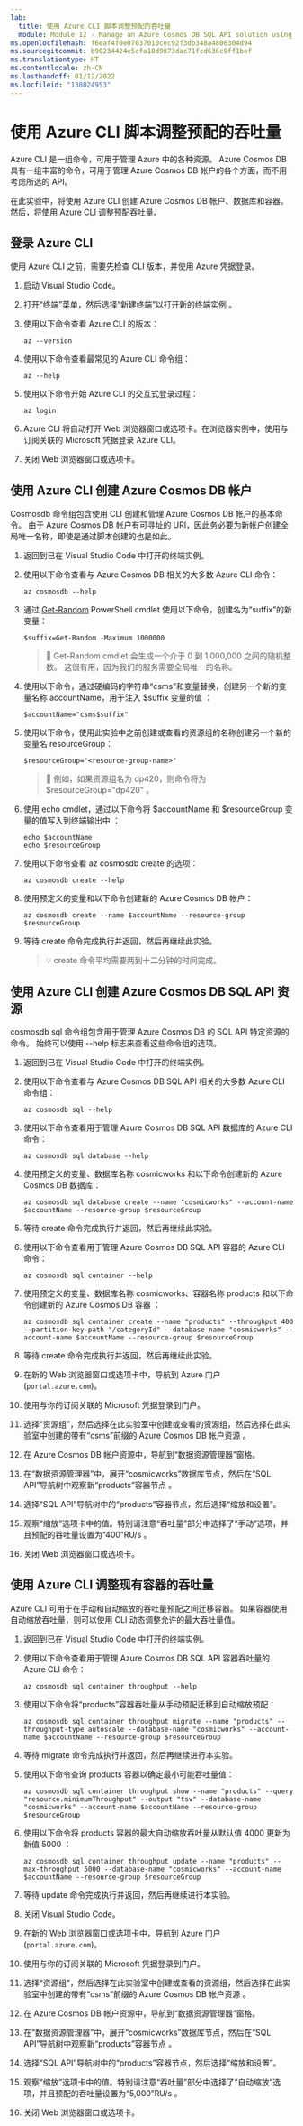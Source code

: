 ```yaml
---
lab:
  title: 使用 Azure CLI 脚本调整预配的吞吐量
  module: Module 12 - Manage an Azure Cosmos DB SQL API solution using DevOps practices
ms.openlocfilehash: f6eaf4f0e07037010cec92f3db348a4806304d94
ms.sourcegitcommit: b90234424e5cfa18d9873dac71fcd636c8ff1bef
ms.translationtype: HT
ms.contentlocale: zh-CN
ms.lasthandoff: 01/12/2022
ms.locfileid: "138024953"
---
```

# <a name="adjust-provisioned-throughput-using-an-azure-cli-script"></a>使用 Azure CLI 脚本调整预配的吞吐量

Azure CLI 是一组命令，可用于管理 Azure 中的各种资源。 Azure Cosmos DB 具有一组丰富的命令，可用于管理 Azure Cosmos DB 帐户的各个方面，而不用考虑所选的 API。

在此实验中，将使用 Azure CLI 创建 Azure Cosmos DB 帐户、数据库和容器。 然后，将使用 Azure CLI 调整预配吞吐量。

## <a name="log-in-to-the-azure-cli"></a>登录 Azure CLI

使用 Azure CLI 之前，需要先检查 CLI 版本，并使用 Azure 凭据登录。

1. 启动 Visual Studio Code。

1. 打开“终端”菜单，然后选择“新建终端”以打开新的终端实例 。

1. 使用以下命令查看 Azure CLI 的版本：

    ```
    az --version
    ```

1. 使用以下命令查看最常见的 Azure CLI 命令组：

    ```
    az --help
    ```

1. 使用以下命令开始 Azure CLI 的交互式登录过程：

    ```
    az login
    ```

1. Azure CLI 将自动打开 Web 浏览器窗口或选项卡。在浏览器实例中，使用与订阅关联的 Microsoft 凭据登录 Azure CLI。

1. 关闭 Web 浏览器窗口或选项卡。

## <a name="create-azure-cosmos-db-account-using-the-azure-cli"></a>使用 Azure CLI 创建 Azure Cosmos DB 帐户

Cosmosdb 命令组包含使用 CLI 创建和管理 Azure Cosmos DB 帐户的基本命令。 由于 Azure Cosmos DB 帐户有可寻址的 URI，因此务必要为新帐户创建全局唯一名称，即使是通过脚本创建的也是如此。

1. 返回到已在 Visual Studio Code 中打开的终端实例。

1. 使用以下命令查看与 Azure Cosmos DB 相关的大多数 Azure CLI 命令：

    ```
    az cosmosdb --help
    ```

1. 通过 [Get-Random][docs.microsoft.com/powershell/module/microsoft.powershell.utility/get-random] PowerShell cmdlet 使用以下命令，创建名为“suffix”的新变量：

    ```
    $suffix=Get-Random -Maximum 1000000
    ```

    > &#128221; Get-Random cmdlet 会生成一个介于 0 到 1,000,000 之间的随机整数。 这很有用，因为我们的服务需要全局唯一的名称。

1. 使用以下命令，通过硬编码的字符串“csms”和变量替换，创建另一个新的变量名称 accountName，用于注入 $suffix 变量的值  ：

    ```
    $accountName="csms$suffix"
    ```

1. 使用以下命令，使用此实验中之前创建或查看的资源组的名称创建另一个新的变量名 resourceGroup：

    ```
    $resourceGroup="<resource-group-name>"
    ```

    > &#128221; 例如，如果资源组名为 dp420，则命令将为 $resourceGroup="dp420" 。

1. 使用 echo cmdlet，通过以下命令将 $accountName 和 $resourceGroup 变量的值写入到终端输出中  ：

    ```
    echo $accountName
    echo $resourceGroup
    ```

1. 使用以下命令查看 az cosmosdb create 的选项：

    ```
    az cosmosdb create --help
    ```

1. 使用预定义的变量和以下命令创建新的 Azure Cosmos DB 帐户：

    ```
    az cosmosdb create --name $accountName --resource-group $resourceGroup
    ```

1. 等待 create 命令完成执行并返回，然后再继续此实验。

    > &#128161; create 命令平均需要两到十二分钟的时间完成。

## <a name="create-azure-cosmos-db-sql-api-resources-using-the-azure-cli"></a>使用 Azure CLI 创建 Azure Cosmos DB SQL API 资源

cosmosdb sql 命令组包含用于管理 Azure Cosmos DB 的 SQL API 特定资源的命令。 始终可以使用 --help 标志来查看这些命令组的选项。

1. 返回到已在 Visual Studio Code 中打开的终端实例。

1. 使用以下命令查看与 Azure Cosmos DB SQL API 相关的大多数 Azure CLI 命令组：

    ```
    az cosmosdb sql --help
    ```

1. 使用以下命令查看用于管理 Azure Cosmos DB SQL API 数据库的 Azure CLI 命令：

    ```
    az cosmosdb sql database --help
    ```

1. 使用预定义的变量、数据库名称 cosmicworks 和以下命令创建新的 Azure Cosmos DB 数据库：

    ```
    az cosmosdb sql database create --name "cosmicworks" --account-name $accountName --resource-group $resourceGroup
    ```

1. 等待 create 命令完成执行并返回，然后再继续此实验。

1. 使用以下命令查看用于管理 Azure Cosmos DB SQL API 容器的 Azure CLI 命令：

    ```
    az cosmosdb sql container --help
    ```

1. 使用预定义的变量、数据库名称 cosmicworks、容器名称 products 和以下命令创建新的 Azure Cosmos DB 容器 ：

    ```
    az cosmosdb sql container create --name "products" --throughput 400 --partition-key-path "/categoryId" --database-name "cosmicworks" --account-name $accountName --resource-group $resourceGroup
    ```

1. 等待 create 命令完成执行并返回，然后再继续此实验。

1. 在新的 Web 浏览器窗口或选项卡中，导航到 Azure 门户 (``portal.azure.com``)。

1. 使用与你的订阅关联的 Microsoft 凭据登录到门户。

1. 选择“资源组”，然后选择在此实验室中创建或查看的资源组，然后选择在此实验室中创建的带有“csms”前缀的 Azure Cosmos DB 帐户资源  。

1. 在 Azure Cosmos DB 帐户资源中，导航到“数据资源管理器”窗格。

1. 在“数据资源管理器”中，展开“cosmicworks”数据库节点，然后在“SQL API”导航树中观察新“products”容器节点   。

1. 选择“SQL API”导航树中的“products”容器节点，然后选择“缩放和设置”。

1. 观察“缩放”选项卡中的值。特别请注意“吞吐量”部分中选择了“手动”选项，并且预配的吞吐量设置为“400”RU/s   。

1. 关闭 Web 浏览器窗口或选项卡。

## <a name="adjust-the-throughput-of-an-existing-container-using-the-azure-cli"></a>使用 Azure CLI 调整现有容器的吞吐量

Azure CLI 可用于在手动和自动缩放的吞吐量预配之间迁移容器。 如果容器使用自动缩放吞吐量，则可以使用 CLI 动态调整允许的最大吞吐量值。

1. 返回到已在 Visual Studio Code 中打开的终端实例。

1. 使用以下命令查看用于管理 Azure Cosmos DB SQL API 容器吞吐量的 Azure CLI 命令：

    ```
    az cosmosdb sql container throughput --help
    ```

1. 使用以下命令将“products”容器吞吐量从手动预配迁移到自动缩放预配：

    ```
    az cosmosdb sql container throughput migrate --name "products" --throughput-type autoscale --database-name "cosmicworks" --account-name $accountName --resource-group $resourceGroup
    ```

1. 等待 migrate 命令完成执行并返回，然后再继续进行本实验。

1. 使用以下命令查询 products 容器以确定最小可能吞吐量值：

    ```
    az cosmosdb sql container throughput show --name "products" --query "resource.minimumThroughput" --output "tsv" --database-name "cosmicworks" --account-name $accountName --resource-group $resourceGroup
    ```

1. 使用以下命令将 products 容器的最大自动缩放吞吐量从默认值 4000 更新为新值 5000  ：

    ```
    az cosmosdb sql container throughput update --name "products" --max-throughput 5000 --database-name "cosmicworks" --account-name $accountName --resource-group $resourceGroup
    ```

1. 等待 update 命令完成执行并返回，然后再继续进行本实验。

1. 关闭 Visual Studio Code。

1. 在新的 Web 浏览器窗口或选项卡中，导航到 Azure 门户 (``portal.azure.com``)。

1. 使用与你的订阅关联的 Microsoft 凭据登录到门户。

1. 选择“资源组”，然后选择在此实验室中创建或查看的资源组，然后选择在此实验室中创建的带有“csms”前缀的 Azure Cosmos DB 帐户资源  。

1. 在 Azure Cosmos DB 帐户资源中，导航到“数据资源管理器”窗格。

1. 在“数据资源管理器”中，展开“cosmicworks”数据库节点，然后在“SQL API”导航树中观察新“products”容器节点   。

1. 选择“SQL API”导航树中的“products”容器节点，然后选择“缩放和设置”。

1. 观察“缩放”选项卡中的值。特别请注意“吞吐量”部分中选择了“自动缩放”选项，并且预配的吞吐量设置为“5,000”RU/s   。

1. 关闭 Web 浏览器窗口或选项卡。

[docs.microsoft.com/powershell/module/microsoft.powershell.utility/get-random]: https://docs.microsoft.com/powershell/module/microsoft.powershell.utility/get-random
